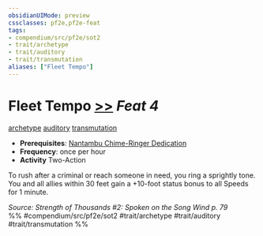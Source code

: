 ```yaml
---
obsidianUIMode: preview
cssclasses: pf2e,pf2e-feat
tags:
- compendium/src/pf2e/sot2
- trait/archetype
- trait/auditory
- trait/transmutation
aliases: ["Fleet Tempo"]
---
```

# Fleet Tempo  [>>](rules/core-rulebook/chapter-9-playing-the-game.md#Actions "Two-Action") *Feat 4*  
[archetype](rules/traits/archetype.md "Archetype Feat Trait")  [auditory](rules/traits/auditory.md "Auditory Effect Trait")  [transmutation](rules/traits/transmutation.md "Transmutation School Trait")  

- **Prerequisites**: [Nantambu Chime-Ringer Dedication](compendium/feats/nantambu-chime-ringer-dedication-sot2.md)
- **Frequency**: once per hour
- **Activity** Two-Action

To rush after a criminal or reach someone in need, you ring a sprightly tone. You and all allies within 30 feet gain a +10-foot status bonus to all Speeds for 1 minute.

*Source: Strength of Thousands #2: Spoken on the Song Wind p. 79*  
%% #compendium/src/pf2e/sot2 #trait/archetype #trait/auditory #trait/transmutation %%